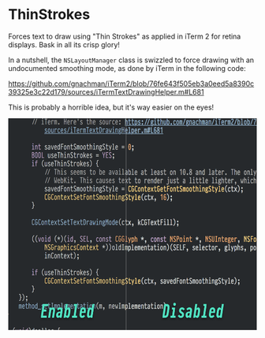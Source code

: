 # ThinStrokes

Forces text to draw using "Thin Strokes" as applied in iTerm 2 for retina displays. Bask in all its crisp glory!

In a nutshell, the `NSLayoutManager` class is swizzled to force drawing with an undocumented smoothing mode, as done by iTerm in the following code:

https://github.com/gnachman/iTerm2/blob/76fe643f505eb3a0eed5a8390c39325e3c22d179/sources/iTermTextDrawingHelper.m#L681

This is probably a horrible idea, but it's way easier on the eyes!

<img src="ThinStrokes@2x.png" width=600 height=430 />

